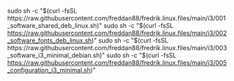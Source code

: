 sudo sh -c "$(curl -fsSL https://raw.githubusercontent.com/freddan88/fredrik.linux.files/main/i3/001_software_shared_deb_linux.sh)"
sudo sh -c "$(curl -fsSL https://raw.githubusercontent.com/freddan88/fredrik.linux.files/main/i3/002_software_fonts_deb_linux.sh)"
sudo sh -c "$(curl -fsSL https://raw.githubusercontent.com/freddan88/fredrik.linux.files/main/i3/003_software_i3_minimal_debian.sh)"
sudo sh -c "$(curl -fsSL https://raw.githubusercontent.com/freddan88/fredrik.linux.files/main/i3/005_configuration_i3_minimal.sh)"
